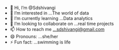 - 👋 Hi, I’m @Sdshivangi
- 👀 I’m interested in ...The world of data
- 🌱 I’m currently learning ...Data analytics 
- 💞️ I’m looking to collaborate on ...real time projects
- 📫 How to reach me ...sdshivangi@gmail.com
- 😄 Pronouns: ...she/her
- ⚡ Fun fact: ...swimming is life 

<!---
Sdshivangi/Sdshivangi is a ✨ special ✨ repository because its `README.md` (this file) appears on your GitHub profile.
You can click the Preview link to take a look at your changes.
--->
